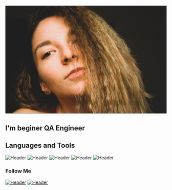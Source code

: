 [![Header](https://github.com/lenagalahova/lenagalahova/blob/main/Assets/Снимок%20экрана%202020-10-01%20в%2022.09.14.png)](https://vk.com/lenachik)

## I'm beginer QA Engineer


## Languages and Tools
![Header](https://img.shields.io/badge/Postman-090909?style=for-the-badge&logo=postman&logoColor=f76935)
![Header](https://img.shields.io/badge/Swagger-090909?style=for-the-badge&logo=swagger&logoColor=7ede2b)
![Header](https://img.shields.io/badge/Github-090909?style=for-the-badge&logo=github&logoColor=8cc4d7)
![Header](https://img.shields.io/badge/AndroidStudio-090909?style=for-the-badge&logo=androidstudio&logoColor=3ad07d)
![Header](https://img.shields.io/badge/CharlesProxy-090909?style=for-the-badge&logo=charlesproxy&logoColor=8cc4d7)
 
### Follow Me

[![Header](https://img.shields.io/badge/Instagram-090909?style=for-the-badge&logo=instagram&logoColor=9939a3)](https://www.instagram.com/lenachik98/)
[![Header](https://img.shields.io/badge/Telegram-090909?style=for-the-badge&logo=telegram&logoColor=31a5db)](https://t.me/lenachik98)

